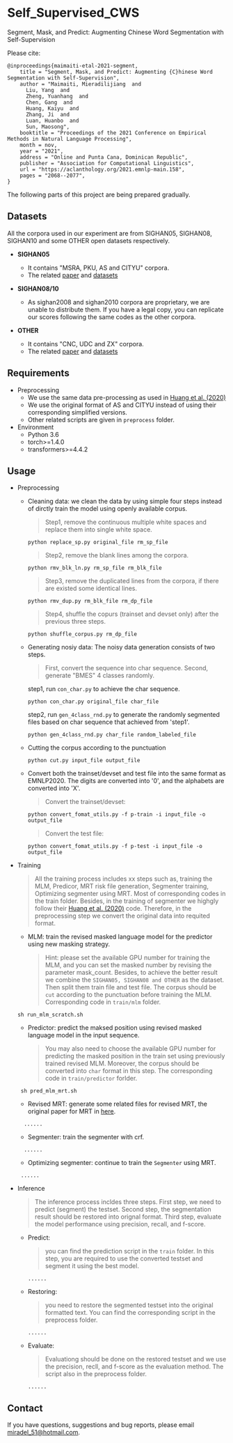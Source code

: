 # Self_Supervised_CWS

Segment, Mask, and Predict: Augmenting Chinese Word Segmentation with Self-Supervision

Please cite:

```
@inproceedings{maimaiti-etal-2021-segment,
    title = "Segment, Mask, and Predict: Augmenting {C}hinese Word Segmentation with Self-Supervision",
    author = "Maimaiti, Mieradilijiang  and
      Liu, Yang  and
      Zheng, Yuanhang  and
      Chen, Gang  and
      Huang, Kaiyu  and
      Zhang, Ji  and
      Luan, Huanbo  and
      Sun, Maosong",
    booktitle = "Proceedings of the 2021 Conference on Empirical Methods in Natural Language Processing",
    month = nov,
    year = "2021",
    address = "Online and Punta Cana, Dominican Republic",
    publisher = "Association for Computational Linguistics",
    url = "https://aclanthology.org/2021.emnlp-main.158",
    pages = "2068--2077",
}
```

The following parts of this project are being prepared gradually.

## Datasets

All the corpora used in our experiment are from SIGHAN05, SIGHAN08, SIGHAN10 and some OTHER open datasets respectively.

- **SIGHAN05**
    - It contains "MSRA, PKU, AS and CITYU" corpora.
    - The related [paper](https://aclanthology.org/I05-3017.pdf) and [datasets](http://sighan.cs.uchicago.edu/bakeoff2005/) 

- **SIGHAN08/10**
    - As sighan2008 and sighan2010 corpora are proprietary, we are unable to distribute them. If you have a legal copy, you can replicate our scores following the same codes as the other corpora.

- **OTHER**
    - It contains "CNC, UDC and ZX" corpora.
    - The related [paper](https://aclanthology.org/E14-1062.pdf) and [datasets](https://github.com/hankcs/multi-criteria-cws/tree/master/data/other/) 
    

## Requirements
- Preprocessing
    - We use the same data pre-processing as used in [Huang et al. (2020)](https://aclanthology.org/2020.emnlp-main.318.pdf)
    - We use the original format of AS and CITYU instead of using their corresponding simplified versions.
    - Other related scripts are given in `preprocess` folder. 
- Environment
    - Python 3.6
    - torch>=1.4.0
    - transformers>=4.4.2

## Usage
- Preprocessing
    - Cleaning data: we clean the data by using simple four steps instead of dirctly train the model using openly available corpus.
        
        > Step1, remove the continuous multiple white spaces and replace them into single white space. 
        
        ```
        python replace_sp.py original_file rm_sp_file
        ```
        
        > Step2, remove the blank lines among the corpora.
        
        ```
        python rmv_blk_ln.py rm_sp_file rm_blk_file
        ```
        
        > Step3, remove the duplicated lines from the corpora, if there are existed some identical lines.
        
        ```
        python rmv_dup.py rm_blk_file rm_dp_file
        ```
        
        > Step4, shuffle the copurs (trainset and devset only) after the previous three steps. 

        ```
        python shuffle_corpus.py rm_dp_file
        ```
        
    - Generating nosiy data: The noisy data generation consists of two steps. 
    
        > First, convert the sequence into char sequence. Second, generate "BMES" 4 classes randomly.
    
        step1, run `con_char.py` to achieve the char sequence.
        ```
        python con_char.py original_file char_file
        ```
    
        step2, run `gen_4class_rnd.py` to generate the randomly segmented files based on char sequence that achieved from 'step1'.
        ```
        python gen_4class_rnd.py char_file random_labeled_file 
        ```
     - Cutting the corpus according to the punctuation
        ```
        python cut.py input_file output_file
        ```
     - Convert both the trainset/devset and test file into the same format as EMNLP2020. The digits are converted into '0', and the alphabets are converted into 'X'.

        > Convert the trainset/devset:
        ```
        python convert_fomat_utils.py -f p-train -i input_file -o output_file
        ```

        > Convert the test file:
        ```
        python convert_fomat_utils.py -f p-test -i input_file -o output_file
        ```
        
- Training
    
    > All the training process includes xx steps such as, training the MLM, Predicor, MRT risk file generation, Segmenter training, Optimizing segmenter using MRT. Most of corresponding codes in the train folder. Besides, in the training of segmenter we highgly follow their [Huang et al. (2020)](https://aclanthology.org/2020.emnlp-main.318.pdf) code. Therefore, in the preprocessing step we convert the original data into requited format.
    
    - MLM: train the revised masked language model for the predictor using new masking strategy. 
        > Hint: please set the available GPU number for training the MLM, and you can set the masked number by revising the parameter mask_count. Besides, to achieve the better result we combine the `SIGHAN05, SIGHAN08 and OTHER` as the dataset. Then split them train file and test file. The corpus should be `cut` according to the punctuation before training the MLM. Corresponding code in `train/mlm` folder.
    
     ```
     sh run_mlm_scratch.sh
     ```
    
    - Predictor: predict the maksed position using revised masked language model in the input sequence.
        > You may also need to choose the available GPU number for predicting the masked position in the train set using previously trained revised MLM. Moreover, the corpus should be converted into `char` format in this step. The corresponding code in `train/predictor` forlder.
    
     ```
      sh pred_mlm_mrt.sh
     ```
    
    - Revised MRT: generate some related files for revised MRT, the original paper for MRT in [here](https://aclanthology.org/P16-1159.pdf).
    
    ```
      ......
    ```
    
    - Segmenter: train the segmenter with crf.
    
    ```
      ......
     ```
    - Optimizing segmenter:  continue to train the `Segmenter` using MRT.
    
     ```
      ......
     ```
- Inference
    
    > The inference process incldes three steps. First step, we need to predict (segment) the testset. Second step, the segmentation result should be restored into orignal format. Third step, evaluate the model performance using precision, recall, and f-score.
    
    - Predict: 
      > you can find the prediction script in the `train` folder. In this step, you are required to use the converted testset and segment it using the best model.
      
      ```
      ......
      ```
    - Restoring:
      > you need to restore the segmented testset into the original formatted text. You can find the corresponding script in the preprocess folder.
      
      ```
      ......
      ```
    - Evaluate: 
      > Evaluationg should be done on the restored testset and we use the precision, recll, and f-score as the evaluation method. The script also in the preprocess folder.
      
      ```
      ......
      ```


## Contact
If you have questions, suggestions and bug reports, please email [miradel_51@hotmail.com](miradel_51@hotmail.com).
